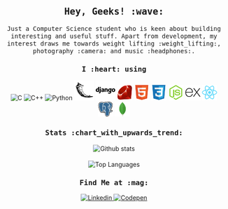 <h2 align="center"><samp>Hey, Geeks! :wave:</samp></h2>

<p align="center"> 
   <samp> 
      Just a Computer Science student who is keen about building interesting and useful stuff. Apart from development, my interest draws me towards weight lifting :weight_lifting:, photography :camera: and music :headphones:.
   </samp>
</p> 
  <h3 align="center"><samp>I :heart: using</samp></h3>
<p align="center">
   <img src="https://cdn.svgporn.com/logos/c.svg" title="C" width="35" />
   <img src="https://cdn.svgporn.com/logos/c-plusplus.svg" title="C++" width="35" />
   <img src="https://cdn.svgporn.com/logos/python.svg" title="Python" width="35" />
   <img src="https://raw.githubusercontent.com/devicons/devicon/master/icons/flask/flask-original.svg" title="Flask" width="45" />
   <img src="https://raw.githubusercontent.com/vorillaz/devicons/ba75593fdf8d66496676a90cbf127d721f73e961/!SVG/django.svg" title="Django" width="45" />
   <img src="https://raw.githubusercontent.com/devicons/devicon/master/icons/ruby/ruby-original.svg" title="Ruby" width="35" />
   <img src="https://raw.githubusercontent.com/devicons/devicon/master/icons/html5/html5-original.svg" title="HTML" width="35" />
   <img src="https://raw.githubusercontent.com/devicons/devicon/master/icons/css3/css3-original.svg" title="CSS" width="35" />
   <img src="https://raw.githubusercontent.com/devicons/devicon/master/icons/nodejs/nodejs-original.svg" title="JavaScript" width="35" />
   <img src="https://raw.githubusercontent.com/devicons/devicon/master/icons/express/express-original.svg" title="ExpressJS" width="35"/>
   <img src="https://raw.githubusercontent.com/devicons/devicon/master/icons/react/react-original.svg" title="React" width="35"/>
   <img src="https://raw.githubusercontent.com/devicons/devicon/master/icons/postgresql/postgresql-original.svg" title="PostgreSQL" width="35" />
   <img src="https://raw.githubusercontent.com/devicons/devicon/master/icons/mongodb/mongodb-original.svg" title="MongoDB" width="35" />
</p>

<h3 align="center"><samp>Stats :chart_with_upwards_trend:</samp></h3>
<p align='center'>
  <img align="center" src="https://github-readme-stats.vercel.app/api?username=anilkaundal&hide=issues&count_private=true&show_icons=true&theme=calm" alt="Github stats" title="Github Stats">
   <br />
   <br />
  <img align="center" src="https://github-readme-stats.vercel.app/api/top-langs/?username=anilkaundal&layout=compact&theme=calm" alt="Top Languages" title="Top Languages">
</p>

<h3 align="center"><samp>Find Me at :mag:</samp></h3>
<p align="center">
  <a href="https://www.linkedin.com/in/anil-k-736805150/">
    <img alt="Linkedin" title="Linkedin" width="35" src="https://cdn.jsdelivr.net/gh/devicons/devicon/icons/linkedin/linkedin-plain.svg" />
  </a>
  <a href="https://codepen.io/anilkaundal">
   <img alt="Codepen" title="Codepen" width="35" src="https://cdn.jsdelivr.net/gh/devicons/devicon/icons/codepen/codepen-plain.svg" />
  </a>
</p>
